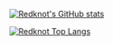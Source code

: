 [![Redknot's GitHub stats](https://github-readme-stats.vercel.app/api?username=redknotmiaoyuqiao&theme=algolia&show_icons=true)](https://github.com/anuraghazra/github-readme-stats)

[![Redknot Top Langs](https://github-readme-stats.vercel.app/api/top-langs/?username=redknotmiaoyuqiao&exclude_repo=EyerLib)](https://github.com/anuraghazra/github-readme-stats)

